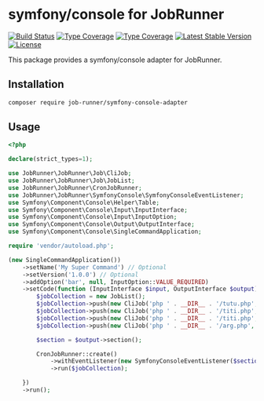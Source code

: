 # symfony/console for JobRunner

[![Build Status](https://github.com/job-runner/symfony-console-adapter/actions/workflows/continuous-integration.yml/badge.svg)](https://github.com/job-runner/symfony-console-adapter/actions/workflows/continuous-integration.yml)
[![Type Coverage](https://shepherd.dev/github/job-runner/symfony-console-adapter/coverage.svg)](https://shepherd.dev/github/job-runner/symfony-console-adapter)
[![Type Coverage](https://shepherd.dev/github/job-runner/symfony-console-adapter/level.svg)](https://shepherd.dev/github/job-runner/symfony-console-adapter)
[![Latest Stable Version](https://poser.pugx.org/job-runner/symfony-console-adapter/v/stable)](https://packagist.org/packages/job-runner/symfony-console-adapter)
[![License](https://poser.pugx.org/job-runner/symfony-console-adapter/license)](https://packagist.org/packages/job-runner/symfony-console-adapter)

This package provides a symfony/console adapter for JobRunner.

## Installation

```bash
composer require job-runner/symfony-console-adapter
```

## Usage

````php
<?php

declare(strict_types=1);

use JobRunner\JobRunner\Job\CliJob;
use JobRunner\JobRunner\Job\JobList;
use JobRunner\JobRunner\CronJobRunner;
use JobRunner\JobRunner\SymfonyConsole\SymfonyConsoleEventListener;
use Symfony\Component\Console\Helper\Table;
use Symfony\Component\Console\Input\InputInterface;
use Symfony\Component\Console\Input\InputOption;
use Symfony\Component\Console\Output\OutputInterface;
use Symfony\Component\Console\SingleCommandApplication;

require 'vendor/autoload.php';

(new SingleCommandApplication())
    ->setName('My Super Command') // Optional
    ->setVersion('1.0.0') // Optional
    ->addOption('bar', null, InputOption::VALUE_REQUIRED)
    ->setCode(function (InputInterface $input, OutputInterface $output) {
        $jobCollection = new JobList();
        $jobCollection->push(new CliJob('php ' . __DIR__ . '/tutu.php', '* * * * *'));
        $jobCollection->push(new CliJob('php ' . __DIR__ . '/titi.php', '* * * * *', 'sample'));
        $jobCollection->push(new CliJob('php ' . __DIR__ . '/titi.php', '1 1 1 1 1', 'hehe'));
        $jobCollection->push(new CliJob('php ' . __DIR__ . '/arg.php', '* * * * *'));

        $section = $output->section();

        CronJobRunner::create()
            ->withEventListener(new SymfonyConsoleEventListener($section, new Table($section)))
            ->run($jobCollection);

    })
    ->run();
````
